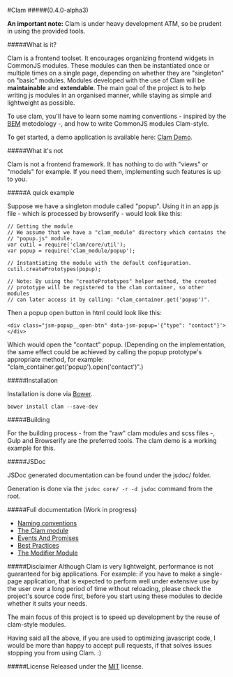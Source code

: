 #Clam
#####(0.4.0-alpha3)

**An important note:** Clam is under heavy development ATM, so be
prudent in using the provided tools.

#####What is it?

Clam is a frontend toolset. It encourages organizing frontend widgets in
CommonJS modules. These modules can then be instantiated once or multiple times
on a single page, depending on whether they are "singleton" on "basic" modules.
Modules developed with the use of Clam will be 
**maintainable** and **extendable**.
The main goal of the project is to help writing js modules in an organised
manner, while staying as simple and lightweight as possible.

To use clam, you'll have to learn some naming conventions - inspired by the
[BEM](http://bem.info/) metodology -, and how to write CommonJS modules
Clam-style.

To get started, a demo application is available here:
[Clam Demo](https://github.com/ZeeCoder/clam-demo).

#####What it's not

Clam is not a frontend framework. It has nothing to do with "views" or "models"
for example. If you need them, implementing such features is up to you.

#####A quick example

Suppose we have a singleton module called "popup". Using it in an app.js file -
which is processed by browserify - would look like this:

    // Getting the module
    // We assume that we have a "clam_module" directory which contains the
    // "popup.js" module.
    var cutil = require('clam/core/util');
    var popup = require('clam_module/popup');
    
    // Instantiating the module with the default configuration.
    cutil.createPrototypes(popup);
    
    // Note: By using the "createPrototypes" helper method, the created
    // prototype will be registered to the clam container, so other modules
    // can later access it by calling: "clam_container.get('popup')".

Then a popup open button in html could look like this:

    <div class="jsm-popup__open-btn" data-jsm-popup='{"type": "contact"}'></div>

Which would open the "contact" popup. (Depending on the implementation, the same
effect could be achieved by calling the popup prototype's appropriate method,
for example: "clam_container.get('popup').open('contact')".)

#####Installation

Installation is done via [Bower](http://bower.io/).

    bower install clam --save-dev

#####Building

For the building process - from the "raw" clam modules and scss files -, Gulp
and Browserify are the preferred tools. The clam demo is a working example for
this.

#####JSDoc

JSDoc generated documentation can be found under the jsdoc/ folder.

Generation is done via the `jsdoc core/ -r -d jsdoc` command from the root.

#####Full documentation (Work in progress)

- [Naming conventions](docs/naming_conventions.md)
- [The Clam module](docs/the_clam_module.md)
- [Events And Promises](docs/events_and_promises.md)
- [Best Practices](docs/best_practices.md)
- [The Modifier Module](docs/modifier_module.md)

#####Disclaimer
Although Clam is very lightweight, performance is not guaranteed for big
applications.
For example: if you have to make a single-page application, that is expected to
perform well under extensive use by the user over a long period of time without
reloading, please check the project's source code first, before you start using
these modules to decide whether it suits your needs.

The main focus of this project is to speed up development by the reuse of
clam-style modules.

Having said all the above, if you are used to optimizing javascript code, I
would be more than happy to accept pull requests, if that solves issues stopping
you from using Clam. :)

#####License
Released under the [MIT](LICENSE) license.
